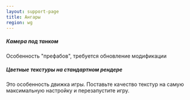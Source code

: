 ```yaml
---
layout: support-page
title: Ангары
region: wg
---
```


##### Камера под танком

Особенность "префабов", требуется обновление модификации

##### Цветные текстуры на стандартном рендере

Это особенность движка игры. Поставьте качество текстур на самую максимальную настройку и перезапустите игру.
